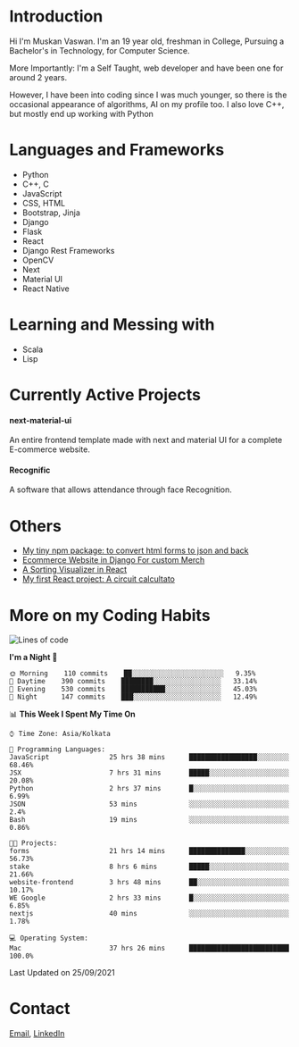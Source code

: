 <!-- - I’m currently working on:
&nbsp;&nbsp;&nbsp;&nbsp;&nbsp;&nbsp; *Circuits*[https://muskanvaswan.github.io/circuits] which, as the name suggests,  is a calculator for solving circuits with ease. This is my first React project
#### I’m currently learning : 
&nbsp;&nbsp;&nbsp;&nbsp;&nbsp;&nbsp; React.js
#### Ask me about:
&nbsp;&nbsp;&nbsp;&nbsp;&nbsp;&nbsp; Anything
#### How to reach me:
&nbsp;&nbsp;&nbsp;&nbsp;&nbsp;&nbsp; Email[mailto:muskanvaswan@gmail.com] LinkedIn[https://www.linkedin.com/in/muskan-vaswan?lipi=urn%3Ali%3Apage%3Ad_flagship3_profile_view_base_contact_details%3B%2FQpdlv5fQ12Ru4DkW2TysA%3D%3D]
#### Pronouns:
&nbsp;&nbsp;&nbsp;&nbsp;&nbsp;&nbsp; Her -->

# Introduction
Hi I'm Muskan Vaswan.
I'm an 19 year old,
freshman in College,
Pursuing a Bachelor's in Technology, for Computer Science.

More Importantly: I'm a Self Taught, web developer and have been one for around 2 years.

However, I have been into coding since I was much younger, so there is the occasional appearance of algorithms, AI on my profile too. I also love C++, but mostly end up working with Python


# Languages and Frameworks

- Python
- C++, C
- JavaScript
- CSS, HTML 
- Bootstrap, Jinja
- Django
- Flask
- React 
- Django Rest Frameworks
- OpenCV
- Next
- Material UI
- React Native

# Learning and Messing with 

- Scala 
- Lisp

# Currently Active Projects

#### next-material-ui
An entire frontend template made with next and material UI for a complete E-commerce website.

#### Recognific
A software that allows attendance through face Recognition.

# Others
- [My tiny npm package: to convert html forms to json and back](https://www.npmjs.com/package/forms-dynamically)
- [Ecommerce Website in Django For custom Merch](https://merch-commerce.herokuapp.com/)
- [A Sorting Visualizer in React](https://muskanvaswan.github.io/SortingVisualizer/)
- [My first React project: A circuit calcultato](https://muskanvaswan.github.io/circuits)

# More on my Coding Habits

<!--START_SECTION:waka-->
![Lines of code](https://img.shields.io/badge/From%20Hello%20World%20I%27ve%20Written-409252%20lines%20of%20code-blue)

**I'm a Night 🦉** 

```text
🌞 Morning    110 commits    ██░░░░░░░░░░░░░░░░░░░░░░░   9.35% 
🌆 Daytime    390 commits    ████████░░░░░░░░░░░░░░░░░   33.14% 
🌃 Evening    530 commits    ███████████░░░░░░░░░░░░░░   45.03% 
🌙 Night      147 commits    ███░░░░░░░░░░░░░░░░░░░░░░   12.49%

```


📊 **This Week I Spent My Time On** 

```text
⌚︎ Time Zone: Asia/Kolkata

💬 Programming Languages: 
JavaScript               25 hrs 38 mins      █████████████████░░░░░░░░   68.46% 
JSX                      7 hrs 31 mins       █████░░░░░░░░░░░░░░░░░░░░   20.08% 
Python                   2 hrs 37 mins       █░░░░░░░░░░░░░░░░░░░░░░░░   6.99% 
JSON                     53 mins             ░░░░░░░░░░░░░░░░░░░░░░░░░   2.4% 
Bash                     19 mins             ░░░░░░░░░░░░░░░░░░░░░░░░░   0.86%

🐱‍💻 Projects: 
forms                    21 hrs 14 mins      ██████████████░░░░░░░░░░░   56.73% 
stake                    8 hrs 6 mins        █████░░░░░░░░░░░░░░░░░░░░   21.66% 
website-frontend         3 hrs 48 mins       ██░░░░░░░░░░░░░░░░░░░░░░░   10.17% 
WE Google                2 hrs 33 mins       █░░░░░░░░░░░░░░░░░░░░░░░░   6.85% 
nextjs                   40 mins             ░░░░░░░░░░░░░░░░░░░░░░░░░   1.78%

💻 Operating System: 
Mac                      37 hrs 26 mins      █████████████████████████   100.0%

```


 Last Updated on 25/09/2021
<!--END_SECTION:waka-->

# Contact

[Email](mailto:muskanvaswan@gmail.com), [LinkedIn](https://www.linkedin.com/in/muskan-vaswan?lipi=urn%3Ali%3Apage%3Ad_flagship3_profile_view_base_contact_details%3B%2FQpdlv5fQ12Ru4DkW2TysA%3D%3D)



